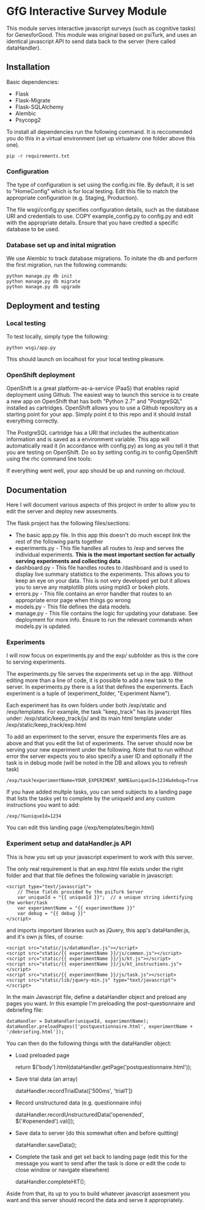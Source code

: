 # GfG Interactive Survey Module
This module serves interactive javascript surveys (such as cognitive tasks) for GenesforGood. This module was original based on psiTurk, and uses an identical javascript API to send data back to the server (here called dataHandler). 

## Installation
Basic dependencies:

* Flask
* Flask-Migrate
* Flask-SQLAlchemy
* Alembic
* Psycopg2

To install all dependencies run the following command. It is reccomended you do this in a virtual environment (set up virtualenv one folder above this one).

    pip -r requirements.txt

### Configuration
The type of configuration is set using the config.ini file. By default, it is set to "HomeConfig" which is for local testing. Edit this file to match the appropriate configuration (e.g. Staging, Production).

The file wsgi/config.py specifies configuration details, such as the database URI and credentials to use. 
COPY example_config.py to config.py and edit with the appropriate details. Ensure that you have credted a specific database to be used. 

### Database set up and inital migration
We use Alembic to track database migrations. To initate the db and perform the first migration, run the following commands:

    python manage.py db init
    python manage.py db migrate
    python manage.py db upgrade
    
    
## Deployment and testing
### Local testing

To test locally, simply type the following:

    python wsgi/app.py
   
This should launch on localhost for your local testing pleasure. 
	
### OpenShift deployment
OpenShift is a great platform-as-a-service (PaaS) that enables rapid deployment using Github. The easiest way to launch this service is to create a new app on OpenShift that has both "Python 2.7" and "PostgreSQL" installed as cartridges. OpenShift allows you to use a Github repository as a starting point for your app. Simply point it to this repo and it should install everything correctly. 

The PostgreSQL cartridge has a URI that includes the authentication information and is saved as a environment variable. This app will automatically read it (in accordance with config.py) as long as you tell it that you are testing on OpenShift. Do so by setting config.ini to config.OpenShift using the rhc command line tools:

If everything went well, your app should be up and running on rhcloud. 

## Documentation
Here I will document various aspects of this project in order to allow you to edit the server and deploy new assesments. 

The flask project has the following files/sections:

 * The basic app.py file. In this app this doesn't do much except link the rest of the following parts together
 * experiments.py - This file handles all routes to /exp and serves the individual experiments. **This is the most important section for actually serving experiments and collecting data**.
 * dashboard.py - This file handles routes to /dashboard and is used to display live summary statistics to the experiments. This allows you to keep an eye on your data. This is not very developed yet but it allows you to serve any matplotlib plots using mpld3 or bokeh plots. 
 * errors.py - This file contains an error handler that routes to an appropriate error page when things go wrong
 * models.py - This file defines the data models. 
 * manage.py - This file contains the logic for updating your database. See deployment for more info. Ensure to run the relevant commands when models.py is updated.

### Experiments
I will now focus on experiments.py and the exp/ subfolder as this is the core to serving experiments. 

The experiments.py file serves the experiments set up in the app. Without editing more than a line of code, it is possible to add a new task to the server. In experiments.py there is a list that defines the experiments. Each experiment is a tuple of (experiment_folder, "Experiment Name"). 

Each experiment has its own folders under both /exp/static and /exp/templates. For example, the task "keep_track" has its javascript files under:
/exp/static/keep_track/js/
and its main html template under
/exp/static/keep_track/exp.html

To add an experiment to the server, ensure the experiments files are as above and that you edit the list of experiments. The server should now be serving your new experiment under the following. Note that to run without error the server expects you to also specify a user ID and optionally if the task is in debug mode (will be noted in the DB and allows you to refresh task)

	/exp/task?experimentName=YOUR_EXPERIMENT_NAME&uniqueId=1234&debug=True
	
If you have added multple tasks, you can send subjects to a landing page that lists the tasks yet to complete by the uniqueId and any custom instructions you want to add:

	/exp/?&uniqueId=1234
	
You can edit this landing page (/exp/templates/begin.html)

### Experiment setup and dataHandler.js API
This is how you set up your javascript experiment to work with this server. 

The only real requirement is that an exp.html file exists under the right folder and that that file defines the following variable in javascript:

	<script type="text/javascript">
		// These fields provided by the psiTurk Server
		var uniqueId = "{{ uniqueId }}";  // a unique string identifying the worker/task
		var experimentName = "{{ experimentName }}"
		var debug = "{{ debug }}"
	</script>

and imports important libraries such as jQuery,  this app's dataHandler.js, and it's own js files, of course:

	<script src="static/js/dataHandler.js"></script>
	<script src="static/{{ experimentName }}/js/common.js"></script>
	<script src="static/{{ experimentName }}/js/kt.js"></script>
	<script src="static/{{ experimentName }}/js/kt_instructions.js"></script>
	<script src="static/{{ experimentName }}/js/task.js"></script>
	<script src="static/lib/jquery-min.js" type="text/javascript"> </script>

In the main Javascript file, define a dataHandler object and preload any pages you want.
In this example I'm preloading the post-questionnaire and debriefing file:

	dataHandler = DataHandler(uniqueId, experimentName);
	dataHandler.preloadPages(['postquestionnaire.html', experimentName + '/debriefing.html']);

You can then do the following things with the dataHandler object:

* Load preloaded page

	return $('body').html(dataHandler.getPage('postquestionnaire.html'));
* Save trial data (an array)

	dataHandler.recordTrialData(['500ms', 'trial1'])
- Record unstructured data (e.g. questionnaire info)

	dataHandler.recordUnstructuredData('openended', $('#openended').val());
* Save data to server (do this somewhat often and before quitting)

	dataHandler.saveData();
* Complete the task and get set back to landing page (edit this for the message you want to send after the task is done or edit the code to close window or navigate elsewhere)

	dataHandler.completeHIT();
	
Aside from that, its up to you to build whatever javascript assesment you want and this server should record the data and serve it appropriately. 

